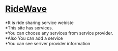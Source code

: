 # [RideWave](https://ridewave-c32fe.web.app/)

*It is ride sharing service webiste </br>
*This site has services. </br>
*You can choose any services from service provider. </br>
*Also You can add a service </br>
*You can see seriver provider information </br>

